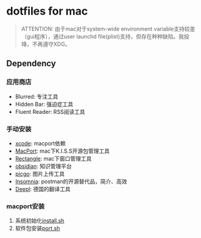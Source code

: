 # dotfiles for mac

> ATTENTION: 由于mac对于system-wide environment variable支持较差（gui程序），通过user launchd file(plist)支持，但存在种种缺陷。我投降，不再遵守XDG。

## Dependency

### 应用商店

* Blurred: 专注工具
* Hidden Bar: 强迫症工具
* Fluent Reader: RSS阅读工具

### 手动安装

* [xcode](https://developer.apple.com/download/all/): macport依赖
* [MacPort](https://www.macports.org/): mac下K.I.S.S开源包管理工具
* [Rectangle](https://rectangleapp.com/): mac下窗口管理工具
* [obsidian](https://obsidian.md/): 知识管理平台
* [picgo](https://github.com/Molunerfinn/PicGo): 图片上传工具
* [Insomnia](https://insomnia.rest/): postman的开源替代品，简介、高效
* [Deepl](https://www.deepl.com/en/app/): 德国的翻译工具

### macport安装

1. 系统初始化[install.sh](/install/install.sh)
2. 软件包安装[port.sh](/install/port.sh)
